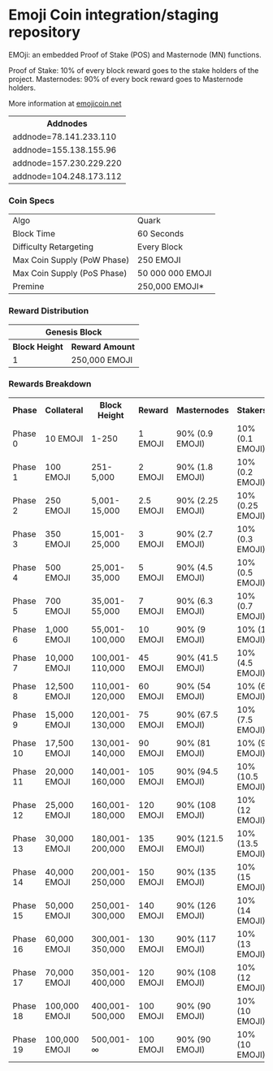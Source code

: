 Emoji Coin integration/staging repository
=====================================


EMOji: an embedded Proof of Stake (POS) and Masternode (MN) functions. 

Proof of Stake: 10% of every block reward goes to the stake holders of the project. 
Masternodes: 90% of every bock reward goes to Masternode holders.

More information at [emojicoin.net](https://www.emojicoin.net) 

<table>
<th colspan=4>Addnodes</th>
<tr><td>addnode=78.141.233.110</td></tr>
<tr><td>addnode=155.138.155.96</td></tr>
<tr><td>addnode=157.230.229.220</td></tr>
<tr><td>addnode=104.248.173.112</td></tr>
</table>





### Coin Specs
<table>
<tr><td>Algo</td><td>Quark</td></tr>
<tr><td>Block Time</td><td>60 Seconds</td></tr>
<tr><td>Difficulty Retargeting</td><td>Every Block</td></tr>
<tr><td>Max Coin Supply (PoW Phase)</td><td>250 EMOJI</td></tr>
<tr><td>Max Coin Supply (PoS Phase)</td><td>50 000 000 EMOJI</td></tr>
<tr><td>Premine</td><td>250,000 EMOJI*</td></tr>
</table>


### Reward Distribution

<table>
<th colspan=4>Genesis Block</th>
<tr><th>Block Height</th><th>Reward Amount</th></tr>
<tr><td>1</td><td>250,000 EMOJI</td></tr>
</table>


### Rewards Breakdown

<table>
<th>Phase</th><th>Collateral</th><th>Block Height</th><th>Reward</th><th>Masternodes</th><th>Stakers</th>
<tr><td>Phase 0</td><td>10 EMOJI</td><td>1-250</td><td>1 EMOJI</td><td>90% (0.9 EMOJI)</td><td>10% (0.1 EMOJI)</td></tr>
<tr><td>Phase 1</td><td>100 EMOJI</td><td>251-5,000</td><td>2 EMOJI</td><td>90% (1.8 EMOJI)</td><td>10% (0.2 EMOJI)</td></tr>
<tr><td>Phase 2</td><td>250 EMOJI</td><td>5,001-15,000</td><td>2.5 EMOJI</td><td>90% (2.25 EMOJI)</td><td>10% (0.25 EMOJI)</td></tr>
<tr><td>Phase 3</td><td>350 EMOJI</td><td>15,001-25,000</td><td>3 EMOJI</td><td>90% (2.7 EMOJI)</td><td>10% (0.3 EMOJI)</td></tr>
<tr><td>Phase 4</td><td>500 EMOJI</td><td>25,001-35,000</td><td>5 EMOJI</td><td>90% (4.5 EMOJI)</td><td>10% (0.5 EMOJI)</td></tr>
<tr><td>Phase 5</td><td>700 EMOJI</td><td>35,001-55,000</td><td>7 EMOJI</td><td>90% (6.3 EMOJI)</td><td>10% (0.7 EMOJI)</td></tr>
<tr><td>Phase 6</td><td>1,000 EMOJI</td><td>55,001-100,000</td><td>10 EMOJI</td><td>90% (9 EMOJI)</td><td>10% (1 EMOJI)</td></tr>
<tr><td>Phase 7</td><td>10,000 EMOJI</td><td>100,001-110,000</td><td>45 EMOJI</td><td>90% (41.5 EMOJI)</td><td>10% (4.5 EMOJI)</td></tr>
<tr><td>Phase 8</td><td>12,500 EMOJI</td><td>110,001-120,000</td><td>60 EMOJI</td><td>90% (54 EMOJI)</td><td>10% (6 EMOJI)</td></tr>
<tr><td>Phase 9</td><td>15,000 EMOJI</td><td>120,001-130,000</td><td>75 EMOJI</td><td>90% (67.5 EMOJI)</td><td>10% (7.5 EMOJI)</td></tr>
<tr><td>Phase 10</td><td>17,500 EMOJI</td><td>130,001-140,000</td><td>90 EMOJI</td><td>90% (81 EMOJI)</td><td>10% (9 EMOJI)</td></tr>
<tr><td>Phase 11</td><td>20,000 EMOJI</td><td>140,001-160,000</td><td>105 EMOJI</td><td>90% (94.5 EMOJI)</td><td>10% (10.5 EMOJI)</td></tr>
<tr><td>Phase 12</td><td>25,000 EMOJI</td><td>160,001-180,000</td><td>120 EMOJI</td><td>90% (108 EMOJI)</td><td>10% (12 EMOJI)</td></tr>
<tr><td>Phase 13</td><td>30,000 EMOJI</td><td>180,001-200,000</td><td>135 EMOJI</td><td>90% (121.5 EMOJI)</td><td>10% (13.5 EMOJI)</td></tr>
<tr><td>Phase 14</td><td>40,000 EMOJI</td><td>200,001-250,000</td><td>150 EMOJI</td><td>90% (135 EMOJI)</td><td>10% (15 EMOJI)</td></tr>
<tr><td>Phase 15</td><td>50,000 EMOJI</td><td>250,001-300,000</td><td>140 EMOJI</td><td>90% (126 EMOJI)</td><td>10% (14 EMOJI)</td></tr>
<tr><td>Phase 16</td><td>60,000 EMOJI</td><td>300,001-350,000</td><td>130 EMOJI</td><td>90% (117 EMOJI)</td><td>10% (13 EMOJI)</td></tr>
<tr><td>Phase 17</td><td>70,000 EMOJI</td><td>350,001-400,000</td><td>120 EMOJI</td><td>90% (108 EMOJI)</td><td>10% (12 EMOJI)</td></tr>
<tr><td>Phase 18</td><td>100,000 EMOJI</td><td>400,001-500,000</td><td>100 EMOJI</td><td>90% (90 EMOJI)</td><td>10% (10 EMOJI)</td></tr>
<tr><td>Phase 19</td><td>100,000 EMOJI</td><td>500,001-∞</td><td>100 EMOJI</td><td>90% (90 EMOJI)</td><td>10% (10 EMOJI)</td></tr>
</table>
